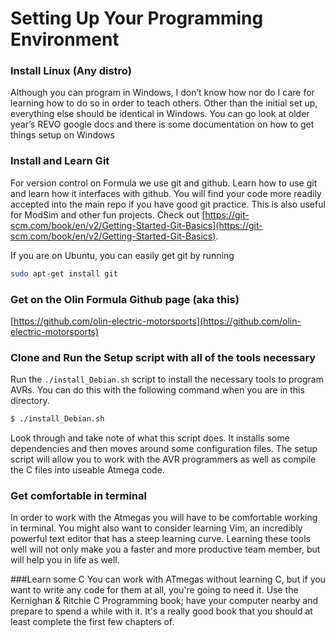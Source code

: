 ﻿
# Setting Up Your Programming Environment

### Install Linux (Any distro)
Although you can program in Windows, I don’t know how nor do I care for learning how to do so in order to teach others. Other than the initial set up, everything else should be identical in Windows. You can go look at older year’s REVO google docs and there is some documentation on how to get things setup on Windows

### Install and Learn Git
For version control on Formula we use git and github. Learn how to use git and learn how it interfaces with github. You will find your code more readily accepted into the main repo if you have good git practice. This is also useful for ModSim and other fun projects.
Check out [https://git-scm.com/book/en/v2/Getting-Started-Git-Basics](https://git-scm.com/book/en/v2/Getting-Started-Git-Basics). 

If you are on Ubuntu, you can easily get git by running
```bash
sudo apt-get install git 
```

### Get on the Olin Formula Github page (aka this)
[https://github.com/olin-electric-motorsports](https://github.com/olin-electric-motorsports)

### Clone and Run the Setup script with all of the tools necessary

Run the `./install_Debian.sh` script to install the necessary tools to program AVRs. You can do this with the following command when you are in this directory.
```bash
$ ./install_Debian.sh
```

Look through and take note of what this script does. It installs some dependencies and then moves around some configuration files. The setup script will allow you to work with the AVR programmers as well as compile the C files into useable Atmega code.

### Get comfortable in terminal
In order to work with the Atmegas you will have to be comfortable working in terminal. You might also want to consider learning Vim, an incredibly powerful text editor that has a steep learning curve. Learning these tools well will not only make you a faster and more productive team member, but will help you in life as well.

###Learn some C
You can work with ATmegas without learning C, but if you want to write any code for them at all, you're going to need it. Use the Kernighan & Ritchie C Programming book; have your computer nearby and prepare to spend a while with it. It's a really good book that you should at least complete the first few chapters of.
